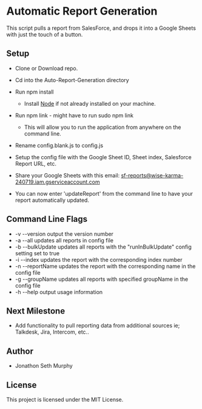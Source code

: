 # Automatic Report Generation

This script pulls a report from SalesForce, and drops it into a Google Sheets with just the touch of a button.

## Setup

* Clone or Download repo.
* Cd into the Auto-Report-Generation directory
* Run npm install

  * Install [Node](https://nodejs.org/en/download/) if not already installed on your machine.

* Run npm link - might have to run sudo npm link

  * This will allow you to run the application from anywhere on the command line.

* Rename config.blank.js to config.js
* Setup the config file with the Google Sheet ID, Sheet index, Salesforce Report URL, etc.
* Share your Google Sheets with this email: sf-reports@wise-karma-240719.iam.gserviceaccount.com
* You can now enter 'updateReport' from the command line to have your report automatically updated.

## Command Line Flags

*  -v --version                  output the version number
*  -a --all                      updates all reports in config file
*  -b --bulkUpdate               updates all reports with the "runInBulkUpdate" config setting set to true
*  -i --index <indexNumber>      updates the report with the corresponding index number
*  -n --reportName <reportName>  updates the report with the corresponding name in the config file
*  -g --groupName <groupName>    updates all reports with specified groupName in the config file
*  -h --help                     output usage information

## Next Milestone

* Add functionality to pull reporting data from additional sources ie; Talkdesk, Jira, Intercom, etc..

## Author

* Jonathon Seth Murphy

## License

This project is licensed under the MIT License.

